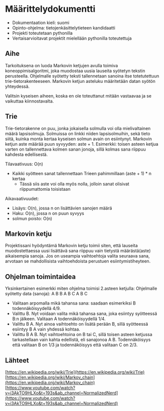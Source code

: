 # Määrittelydokumentti

- Dokumentaation kieli: suomi
- Opinto-ohjelma: tietojenkäsittelytieteen kandidaatti
- Projekti toteutetaan pythonilla
- Vertaisarvioitavat projektit mielellään pythonilla toteutettuja

## Aihe

Tarkoituksena on luoda Markovin ketjujen avulla toimiva koneoppimisalgoritmi, joka muodostaa uusia lauseita syötetyn tekstin perusteella. Ohjelmalle syötetty teksti tallennetaan sanoina itse totetutettuun trie-tietorakenteeseen. Markovin ketjun asteluku määritetään datan syötön yhteydessä.

Valitsin kyseisen aiheen, koska en ole toteuttanut mitään vastaavaa ja se vaikuttaa kiinnostavalta.

## Trie

Trie-tietorakenne on puu, jonka jokaisella solmulla voi olla mielivaltainen määrä lapsisolmuja. Solmuissa on linkki niiden lapsisolmuihin, sekä tieto siitä, kuinka monta kertaa kyseisen solmun avain on esiintynyt. Markovin ketjun aste määrää puun syvyyden: aste + 1. Esimerkki: toisen asteen ketjua varten on tallennettava kolmen sanan jonoja, sillä kolmas sana riippuu kahdesta edellisestä.

Tilavaativuus: O(n)
- Kaikki syötteen sanat tallennettaan Trieen pahimmillaan (aste + 1) * n kertaa
    - Tässä siis aste voi olla myös nolla, jolloin sanat olisivat riippumattomia toisistaan

Aikavaativuudet:
- Lisäys: O(n), jossa n on lisättävien sanojen määrä
- Haku: O(n), jossa n on puun syvyys
- solmun poisto: O(n)

## Markovin ketju

Projektissani hyödyntämä Markovin ketju toimii siten, että lauseita muodostettaessa uusi lisättävä sana riippuu vain tietystä määrästä(aste) aikaisempia sanoja. Jos on useampia vaihtoehtoja valita seuraava sana, arvotaan se mahdollisista vaihtoehdoista perustuen esiintymistiheyteen.

## Ohjelman toimintaidea

Yksinkertainen esimerkki miten ohjelma toimisi 2.asteen ketjulla:
Ohjelmalle syötetty data (sanoja): A B B A B C A B C
- Valitaan arpomalla mikä tahansa sana: saadaan esimerkiksi B todennäköisyydellä 4/9.
- Valittu B. Nyt voidaan valita mikä tahansa sana, joka esiintyy syötteessä B:n jälkeen. Valitaan A todennäköisyydellä 1/4.
- Valittu B A. Nyt ainoa vaihtoehto on lisätä perään B, sillä syötteessä esiintyy B A vain yhdessä kohtaa.
- Valittu B A B. Nyt vaihtoehtoina on B tai C, sillä toisen asteen ketjussa tarkastellaan vain kahta edellistä, eli sanajonoa A B. Todennäköisyys että valitaan B on 1/3 ja todennäköisyys että valitaan C on 2/3.

## Lähteet

[https://en.wikipedia.org/wiki/Trie](https://en.wikipedia.org/wiki/Trie)
[https://en.wikipedia.org/wiki/Markov_chain](https://en.wikipedia.org/wiki/Markov_chain)
[https://www.youtube.com/watch?v=i3AkTO9HLXo&t=193s&ab_channel=NormalizedNerd](https://www.youtube.com/watch?v=i3AkTO9HLXo&t=193s&ab_channel=NormalizedNerd)
